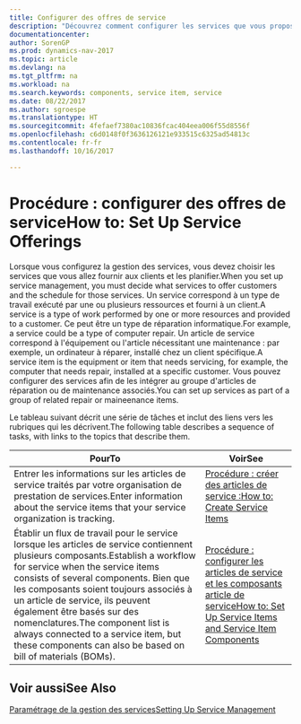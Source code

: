 ```yaml
---
title: Configurer des offres de service
description: "Découvrez comment configurer les services que vous proposez à vos clients."
documentationcenter: 
author: SorenGP
ms.prod: dynamics-nav-2017
ms.topic: article
ms.devlang: na
ms.tgt_pltfrm: na
ms.workload: na
ms.search.keywords: components, service item, service
ms.date: 08/22/2017
ms.author: sgroespe
ms.translationtype: HT
ms.sourcegitcommit: 4fefaef7380ac10836fcac404eea006f55d8556f
ms.openlocfilehash: c6d0148f0f3636126121e933515c6325ad54813c
ms.contentlocale: fr-fr
ms.lasthandoff: 10/16/2017

---
```


# <a name="how-to-set-up-service-offerings"></a><span data-ttu-id="f16d2-103">Procédure : configurer des offres de service</span><span class="sxs-lookup"><span data-stu-id="f16d2-103">How to: Set Up Service Offerings</span></span>
<span data-ttu-id="f16d2-104">Lorsque vous configurez la gestion des services, vous devez choisir les services que vous allez fournir aux clients et les planifier.</span><span class="sxs-lookup"><span data-stu-id="f16d2-104">When you set up service management, you must decide what services to offer customers and the schedule for those services.</span></span> <span data-ttu-id="f16d2-105">Un service correspond à un type de travail exécuté par une ou plusieurs ressources et fourni à un client.</span><span class="sxs-lookup"><span data-stu-id="f16d2-105">A service is a type of work performed by one or more resources and provided to a customer.</span></span> <span data-ttu-id="f16d2-106">Ce peut être un type de réparation informatique.</span><span class="sxs-lookup"><span data-stu-id="f16d2-106">For example, a service could be a type of computer repair.</span></span> <span data-ttu-id="f16d2-107">Un article de service correspond à l'équipement ou l'article nécessitant une maintenance : par exemple, un ordinateur à réparer, installé chez un client spécifique.</span><span class="sxs-lookup"><span data-stu-id="f16d2-107">A service item is the equipment or item that needs servicing, for example, the computer that needs repair, installed at a specific customer.</span></span> <span data-ttu-id="f16d2-108">Vous pouvez configurer des services afin de les intégrer au groupe d'articles de réparation ou de maintenance associés.</span><span class="sxs-lookup"><span data-stu-id="f16d2-108">You can set up services as part of a group of related repair or maineenance items.</span></span>  
  
<span data-ttu-id="f16d2-109">Le tableau suivant décrit une série de tâches et inclut des liens vers les rubriques qui les décrivent.</span><span class="sxs-lookup"><span data-stu-id="f16d2-109">The following table describes a sequence of tasks, with links to the topics that describe them.</span></span>  
  
|<span data-ttu-id="f16d2-110">**Pour**</span><span class="sxs-lookup"><span data-stu-id="f16d2-110">**To**</span></span>|<span data-ttu-id="f16d2-111">**Voir**</span><span class="sxs-lookup"><span data-stu-id="f16d2-111">**See**</span></span>|  
|------------|-------------|  
|<span data-ttu-id="f16d2-112">Entrer les informations sur les articles de service traités par votre organisation de prestation de services.</span><span class="sxs-lookup"><span data-stu-id="f16d2-112">Enter information about the service items that your service organization is tracking.</span></span>|[<span data-ttu-id="f16d2-113">Procédure : créer des articles de service :</span><span class="sxs-lookup"><span data-stu-id="f16d2-113">How to: Create Service Items</span></span>](service-how-to-create-service-items.md)|  
|<span data-ttu-id="f16d2-114">Établir un flux de travail pour le service lorsque les articles de service contiennent plusieurs composants.</span><span class="sxs-lookup"><span data-stu-id="f16d2-114">Establish a workflow for service when the service items consists of several components.</span></span> <span data-ttu-id="f16d2-115">Bien que les composants soient toujours associés à un article de service, ils peuvent également être basés sur des nomenclatures.</span><span class="sxs-lookup"><span data-stu-id="f16d2-115">The component list is always connected to a service item, but these components can also be based on bill of materials (BOMs).</span></span>|[<span data-ttu-id="f16d2-116">Procédure : configurer les articles de service et les composants article de service</span><span class="sxs-lookup"><span data-stu-id="f16d2-116">How to: Set Up Service Items and Service Item Components</span></span>](service-how-setup-service-items.md)|  
  
## <a name="see-also"></a><span data-ttu-id="f16d2-117">Voir aussi</span><span class="sxs-lookup"><span data-stu-id="f16d2-117">See Also</span></span>  
[<span data-ttu-id="f16d2-118">Paramétrage de la gestion des services</span><span class="sxs-lookup"><span data-stu-id="f16d2-118">Setting Up Service Management</span></span>](service-setup-service.md)   
